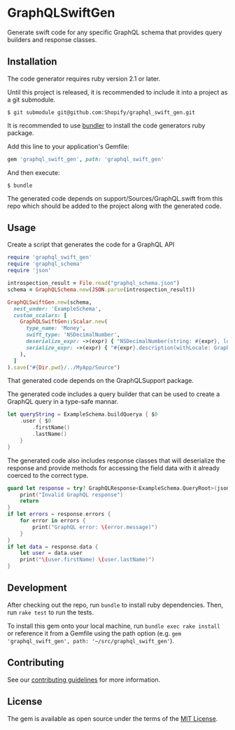 # GraphQLSwiftGen

Generate swift code for any specific GraphQL schema that provides
query builders and response classes.

## Installation

The code generator requires ruby version 2.1 or later.

Until this project is released, it is recommended to include it into
a project as a git submodule.

    $ git submodule git@github.com:Shopify/graphql_swift_gen.git

It is recommended to use [bundler](http://bundler.io/) to install
the code generators ruby package.

Add this line to your application's Gemfile:

```ruby
gem 'graphql_swift_gen', path: 'graphql_swift_gen'
```

And then execute:

    $ bundle

The generated code depends on support/Sources/GraphQL.swift from
this repo which should be added to the project along with the
generated code.

## Usage

Create a script that generates the code for a GraphQL API

```ruby
require 'graphql_swift_gen'
require 'graphql_schema'
require 'json'

introspection_result = File.read("graphql_schema.json")
schema = GraphQLSchema.new(JSON.parse(introspection_result))

GraphQLSwiftGen.new(schema,
  nest_under: 'ExampleSchema',
  custom_scalars: [
    GraphQLSwiftGen::Scalar.new(
      type_name: 'Money',
      swift_type: 'NSDecimalNumber',
      deserialize_expr: ->(expr) { "NSDecimalNumber(string: #{expr}, locale: GraphQL.posixLocale)" },
      serialize_expr: ->(expr) { "#{expr}.description(withLocale: GraphQL.posixLocale)" },
    ),
  ]
).save("#{Dir.pwd}/../MyApp/Source")
```

That generated code depends on the GraphQLSupport package.

The generated code includes a query builder that can be used to
create a GraphQL query in a type-safe mannar.

```swift
let queryString = ExampleSchema.buildQuerya { $0
    .user { $0
        .firstName()
        .lastName()
    }
}
```

The generated code also includes response classes that will deserialize the response
and provide methods for accessing the field data with it already coerced to the
correct type.

```swift
guard let response = try? GraphQLResponse<ExampleSchema.QueryRoot>(jsonData: response) else {
    print("Invalid GraphQL response")
    return
}
if let errors = response.errors {
    for error in errors {
        print("GraphQL error: \(error.message)")
    }
}
if let data = response.data {
    let user = data.user
    print("\(user.firstName) \(user.lastName)")
}
```

## Development

After checking out the repo, run `bundle` to install ruby dependencies.
Then, run `rake test` to run the tests.

To install this gem onto your local machine, run `bundle exec rake
install` or reference it from a Gemfile using the path option
(e.g. `gem 'graphql_swift_gen', path: '~/src/graphql_swift_gen'`).

## Contributing

See our [contributing guidelines](CONTRIBUTING.md) for more information.

## License

The gem is available as open source under the terms of the
[MIT License](http://opensource.org/licenses/MIT).
